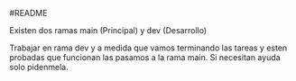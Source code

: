 #README

Existen dos ramas main (Principal) y dev (Desarrollo)

Trabajar en rama dev y a medida que vamos terminando las tareas y esten probadas que funcionan las pasamos a la rama main. Si necesitan ayuda solo pidenmela.
